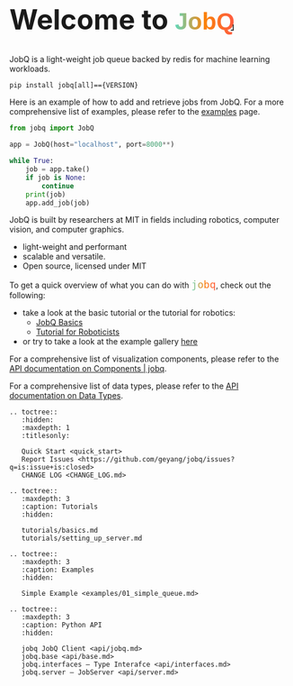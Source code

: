 <h1 class="full-width" style="font-size: 49px">Welcome to <code style="font-family: sans-serif; background-clip: text; color: transparent; background-image: linear-gradient(to right, rgb(96 218 190), rgb(250 131 11), rgb(255 90 66));">JobQ</code><span style="font-size: 0.3em; margin-left: -0.5em; margin-right:-0.4em;">｣</span></h1>

<link rel="stylesheet" href="_static/title_resize.css">

JobQ is a light-weight job queue backed by redis for machine learning workloads. 

```shell
pip install jobq[all]=={VERSION}
```

Here is an example of how to add and retrieve jobs from JobQ. 
For a more comprehensive list of examples, please refer to the [examples](examples/01_simple_queue) page.

```python
from jobq import JobQ

app = JobQ(host="localhost", port=8000**)

while True:
    job = app.take()
    if job is None:
        continue
    print(job)
    app.add_job(job)
```

JobQ is built by researchers at MIT in fields including robotics, computer vision, and computer graphics.

- light-weight and performant
- scalable and versatile.
- Open source, licensed under MIT

To get a quick overview of what you can do with  <code style="font-size: 1.3em; background-clip: text; color: transparent; background-image: linear-gradient(to right, rgb(96 218 190), rgb(250 131 11), rgb(255 90 66));">jobq</code>, check out the following:

- take a look at the basic tutorial or the tutorial for robotics:
  - [JobQ Basics](tutorials/basics)
  - [Tutorial for Roboticists](tutorials/robotics)
- or try to take a look at the example gallery [here](examples/01_simple_queue)

For a comprehensive list of visualization components, please refer to
the [API documentation on Components | jobq](https://docs.jobq.ai/en/latest/api/jobq.html).

For a comprehensive list of data types, please refer to the [API documentation on Data Types](https://docs.jobq.ai/en/latest/api/types.html).


<!-- prettier-ignore-start -->

```{eval-rst}
.. toctree::
   :hidden:
   :maxdepth: 1
   :titlesonly:

   Quick Start <quick_start>
   Report Issues <https://github.com/geyang/jobq/issues?q=is:issue+is:closed>
   CHANGE LOG <CHANGE_LOG.md>
   
.. toctree::
   :maxdepth: 3
   :caption: Tutorials
   :hidden:
   
   tutorials/basics.md
   tutorials/setting_up_server.md
   
.. toctree::
   :maxdepth: 3
   :caption: Examples
   :hidden:
   
   Simple Example <examples/01_simple_queue.md>
   
.. toctree::
   :maxdepth: 3
   :caption: Python API
   :hidden:
   
   jobq JobQ Client <api/jobq.md>
   jobq.base <api/base.md>
   jobq.interfaces — Type Interafce <api/interfaces.md>
   jobq.server — JobServer <api/server.md>
    
```
